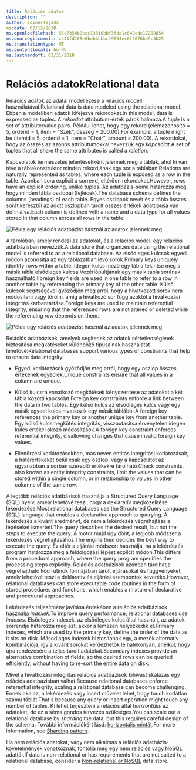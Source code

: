 ```yaml
---
title: Relációs adatok
description: ''
author: zoinerTejada
ms:date: 02/12/2018
ms.openlocfilehash: 55c7354b8cec13318bbf3fda1c648cde17288854
ms.sourcegitcommit: c441fd165e6bebbbbbc19854ec6f3676be9c3b25
ms.translationtype: MT
ms.contentlocale: hu-HU
ms.lasthandoff: 03/31/2018
---
```

# <a name="relational-data"></a><span data-ttu-id="95fa6-102">Relációs adatok</span><span class="sxs-lookup"><span data-stu-id="95fa6-102">Relational data</span></span>

<span data-ttu-id="95fa6-103">Relációs adatok az adatai modellezése a relációs modell használatával.</span><span class="sxs-lookup"><span data-stu-id="95fa6-103">Relational data is data modeled using the relational model.</span></span> <span data-ttu-id="95fa6-104">Ebben a modellben adatok kifejezve rekordokat.</span><span class="sxs-lookup"><span data-stu-id="95fa6-104">In this model, data is expressed as tuples.</span></span> <span data-ttu-id="95fa6-105">A *rekordot* attribútum-érték párok halmaza.</span><span class="sxs-lookup"><span data-stu-id="95fa6-105">A *tuple* is a set of attribute/value pairs.</span></span> <span data-ttu-id="95fa6-106">Például lehet, hogy egy rekord (elemazonosító = 5, orderid = 1, item = "Szék", összeg = 200,00).</span><span class="sxs-lookup"><span data-stu-id="95fa6-106">For example, a tuple might be (itemid = 5, orderid = 1, item = "Chair", amount = 200.00).</span></span> <span data-ttu-id="95fa6-107">A rekordokat, hogy az összes az azonos attribútumokkal nevezzük egy *kapcsolat*.</span><span class="sxs-lookup"><span data-stu-id="95fa6-107">A set of tuples that all share the same attributes is called a *relation*.</span></span> 

<span data-ttu-id="95fa6-108">Kapcsolatok természetes jelentésekként jelennek meg a táblák, ahol ki van téve a táblakonstruktor minden rekordjának egy sor a táblában.</span><span class="sxs-lookup"><span data-stu-id="95fa6-108">Relations are naturally represented as tables, where each tuple is exposed as a row in the table.</span></span> <span data-ttu-id="95fa6-109">Azonban sora explicit a sorrend, eltérően rekordokat.</span><span class="sxs-lookup"><span data-stu-id="95fa6-109">However, rows have an explicit ordering, unlike tuples.</span></span> <span data-ttu-id="95fa6-110">Az adatbázis-séma határozza meg, hogy minden tábla oszlopai (fejlécek).</span><span class="sxs-lookup"><span data-stu-id="95fa6-110">The database schema defines the columns (headings) of each table.</span></span> <span data-ttu-id="95fa6-111">Egyes oszlopok nevét és a tábla összes sorát keresztül az adott oszlopban tárolt összes értékek adattípusa van definiálva.</span><span class="sxs-lookup"><span data-stu-id="95fa6-111">Each column is defined with a name and a data type for all values stored in that column across all rows in the table.</span></span>

![Példa egy relációs adatbázist használ az adatok jelennek meg](./images/example-relational.png)

<span data-ttu-id="95fa6-113">A tárolóban, amely rendezi az adatokat, és a relációs modell egy relációs adatbázisban nevezzük.</span><span class="sxs-lookup"><span data-stu-id="95fa6-113">A data store that organizes data using the relational model is referred to as a relational database.</span></span> <span data-ttu-id="95fa6-114">Az elsődleges kulcsok egyedi módon azonosítja az egy táblázatban levő sorok.</span><span class="sxs-lookup"><span data-stu-id="95fa6-114">Primary keys uniquely identify rows within a table.</span></span> <span data-ttu-id="95fa6-115">Idegen kulcs mező egy tábla tekintse meg a másik tábla elsődleges kulcsa Vezérlőpultjának egy másik tábla sorának használható.</span><span class="sxs-lookup"><span data-stu-id="95fa6-115">Foreign key fields are used in one table to refer to a row in another table by referencing the primary key of the other table.</span></span> <span data-ttu-id="95fa6-116">Külső kulcsok segítségével győződjön meg arról, hogy a hivatkozott sorok nem módosítani vagy törölni, amíg a hivatkozó sor függ azoktól a hivatkozási integritás karbantartása.</span><span class="sxs-lookup"><span data-stu-id="95fa6-116">Foreign keys are used to maintain referential integrity, ensuring that the referenced rows are not altered or deleted while the referencing row depends on them.</span></span> 

![Példa egy relációs adatbázist használ az adatok jelennek meg](./images/example-relational2.png)

<span data-ttu-id="95fa6-118">Relációs adatbázisok, amelyek segítenek az adatok sértetlenségének biztosítása megkötéseket különböző típusainak használatát lehetővé:</span><span class="sxs-lookup"><span data-stu-id="95fa6-118">Relational databases support various types of constraints that help to ensure data integrity:</span></span>

- <span data-ttu-id="95fa6-119">Egyedi korlátozások győződjön meg arról, hogy egy oszlop összes értékének egyediek.</span><span class="sxs-lookup"><span data-stu-id="95fa6-119">Unique constraints ensure that all values in a column are unique.</span></span> 

- <span data-ttu-id="95fa6-120">Külső kulcsra vonatkozó megkötések kényszerítése az adatokat a két tábla közötti kapcsolat.</span><span class="sxs-lookup"><span data-stu-id="95fa6-120">Foreign key constraints enforce a link between the data in two tables.</span></span> <span data-ttu-id="95fa6-121">Egy külső kulcs az elsődleges kulcs vagy egy másik egyedi kulcs hivatkozik egy másik táblából.</span><span class="sxs-lookup"><span data-stu-id="95fa6-121">A foreign key references the primary key or another unique key from another table.</span></span> <span data-ttu-id="95fa6-122">Egy külső kulcsmegkötés integritás, visszautasítsa érvénytelen idegen kulcs értékei okozó módosítások.</span><span class="sxs-lookup"><span data-stu-id="95fa6-122">A foreign key constraint enforces referential integrity, disallowing changes that cause invalid foreign key values.</span></span>

- <span data-ttu-id="95fa6-123">Ellenőrzési korlátozásokban, más néven entitás integritási korlátozásait, a határértékeket belül csak egy oszlop, vagy a kapcsolatot az ugyanabban a sorban szereplő értékekre tárolható.</span><span class="sxs-lookup"><span data-stu-id="95fa6-123">Check constraints, also known as entity integrity constraints, limit the values that can be stored within a single column, or in relationship to values in other columns of the same row.</span></span> 

<span data-ttu-id="95fa6-124">A legtöbb relációs adatbázisok használja a Structured Query Language (SQL) nyelv, amely lehetővé teszi, hogy a deklaratív megközelítése lekérdezése.</span><span class="sxs-lookup"><span data-stu-id="95fa6-124">Most relational databases use the Structured Query Language (SQL) language that enables a declarative approach to querying.</span></span> <span data-ttu-id="95fa6-125">A lekérdezés a kívánt eredményt, de nem a lekérdezés végrehajtása a lépéseket ismerteti.</span><span class="sxs-lookup"><span data-stu-id="95fa6-125">The query describes the desired result, but not the steps to execute the query.</span></span> <span data-ttu-id="95fa6-126">A motor majd úgy dönt, a legjobb módszer a lekérdezés végrehajtásához.</span><span class="sxs-lookup"><span data-stu-id="95fa6-126">The engine then decides the best way to execute the query.</span></span> <span data-ttu-id="95fa6-127">Ez eltér a eljárási módszert használja, ha a lekérdezés program határozza meg a feldolgozási lépést explicit módon.</span><span class="sxs-lookup"><span data-stu-id="95fa6-127">This differs from a procedural approach, where the query program specifies the processing steps explicitly.</span></span> <span data-ttu-id="95fa6-128">Relációs adatbázisok azonban tárolhatja végrehajtható kód rutinok formájában tárolt eljárásokat és függvényeket, amely lehetővé teszi a deklaratív és eljárási szempontok keveréke.</span><span class="sxs-lookup"><span data-stu-id="95fa6-128">However, relational databases can store executable code routines in the form of stored procedures and functions, which enables a mixture of declarative and procedural approaches.</span></span>

<span data-ttu-id="95fa6-129">Lekérdezés teljesítmény javítása érdekében a relációs adatbázisok használja *indexek*.</span><span class="sxs-lookup"><span data-stu-id="95fa6-129">To improve query performance, relational databases use *indexes*.</span></span> <span data-ttu-id="95fa6-130">Elsődleges indexek, az elsődleges kulcs által használt, az adatok sorrendje határozza meg azt, akkor a lemezen helyezkedik el.</span><span class="sxs-lookup"><span data-stu-id="95fa6-130">Primary indexes, which are used by the primary key, define the order of the data as it sits on disk.</span></span> <span data-ttu-id="95fa6-131">Másodlagos indexek biztosítanak egy, a mezők alternatív kombinációja, így a kívánt sorokat kérdezhetők le hatékonyan, anélkül, hogy újra rendezésére a teljes tárolt adatokat.</span><span class="sxs-lookup"><span data-stu-id="95fa6-131">Secondary indexes provide an alternative combination of fields, so the desired rows can be queried efficiently, without having to re-sort the entire data on disk.</span></span>

<span data-ttu-id="95fa6-132">Mivel a hivatkozási integritás relációs adatbázisok kihívást skálázás egy relációs adatbázisban válhat.</span><span class="sxs-lookup"><span data-stu-id="95fa6-132">Because relational databases enforce referential integrity, scaling a relational database can become challenging.</span></span> <span data-ttu-id="95fa6-133">Ennek oka az, a lekérdezés vagy insert művelet lehet, hogy touch korlátlan számú táblát.</span><span class="sxs-lookup"><span data-stu-id="95fa6-133">That's because any query or insert operation might touch any number of tables.</span></span> <span data-ttu-id="95fa6-134">Ki lehet terjeszteni a relációs által *horizontális* az adatokat, de ez a séma gondos tervezés szükséges.</span><span class="sxs-lookup"><span data-stu-id="95fa6-134">You can scale out a relational database by *sharding* the data, but this requires careful design of the schema.</span></span> <span data-ttu-id="95fa6-135">További információkért lásd: [horizontális mintát](../../patterns/sharding.md).</span><span class="sxs-lookup"><span data-stu-id="95fa6-135">For more information, see [Sharding pattern](../../patterns/sharding.md).</span></span>

<span data-ttu-id="95fa6-136">Ha nem relációs adatokat, vagy nem alkalmas a relációs adatbázis-követelmények vonatkoznak, fontolja meg egy [nem relációs vagy NoSQL](./non-relational-data.md) adattár.</span><span class="sxs-lookup"><span data-stu-id="95fa6-136">If data is non-relational or has requirements that are not suited to a relational database, consider a [Non-relational or NoSQL](./non-relational-data.md) data store.</span></span>
